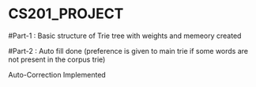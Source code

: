 # CS201_PROJECT

#Part-1 : Basic structure of Trie tree with weights and memeory created

#Part-2 : Auto fill done (preference is given to main trie if some words are not present in the corpus trie)

Auto-Correction Implemented
